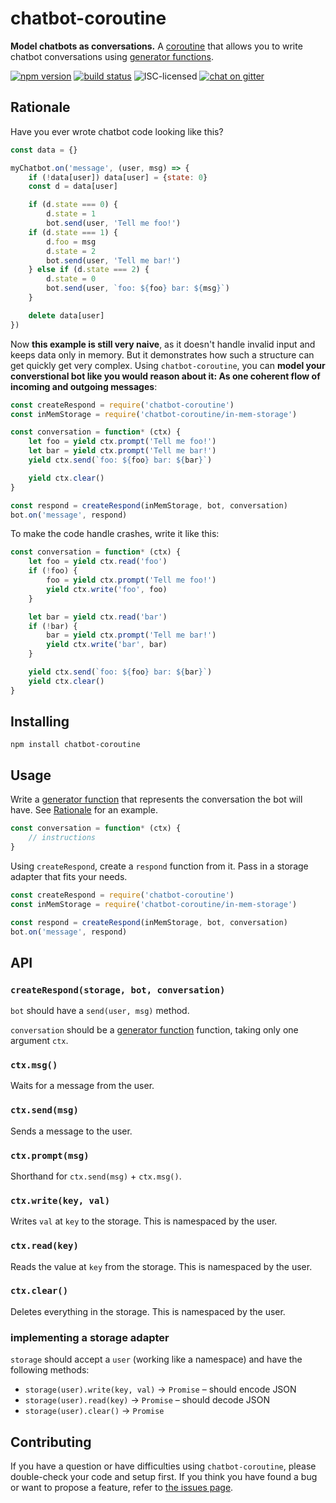 # chatbot-coroutine

**Model chatbots as conversations.** A [coroutine](https://en.wikipedia.org/wiki/Coroutine) that allows you to write chatbot conversations using [generator functions](https://developer.mozilla.org/en-US/docs/Web/JavaScript/Reference/Global_Objects/Generator).

[![npm version](https://img.shields.io/npm/v/chatbot-coroutine.svg)](https://www.npmjs.com/package/chatbot-coroutine)
[![build status](https://img.shields.io/travis/derhuerst/chatbot-coroutine.svg)](https://travis-ci.org/derhuerst/chatbot-coroutine)
![ISC-licensed](https://img.shields.io/github/license/derhuerst/chatbot-coroutine.svg)
[![chat on gitter](https://badges.gitter.im/derhuerst.svg)](https://gitter.im/derhuerst)


## Rationale

Have you ever wrote chatbot code looking like this?

```js
const data = {}

myChatbot.on('message', (user, msg) => {
	if (!data[user]) data[user] = {state: 0}
	const d = data[user]

	if (d.state === 0) {
		d.state = 1
		bot.send(user, 'Tell me foo!')
	if (d.state === 1) {
		d.foo = msg
		d.state = 2
		bot.send(user, 'Tell me bar!')
	} else if (d.state === 2) {
		d.state = 0
		bot.send(user, `foo: ${foo} bar: ${msg}`)
	}

	delete data[user]
})
```

Now **this example is still very naive**, as it doesn't handle invalid input and keeps data only in memory. But it demonstrates how such a structure can get quickly get very complex. Using `chatbot-coroutine`, you can **model your converstional bot like you would reason about it: As one coherent flow of incoming and outgoing messages**:

```js
const createRespond = require('chatbot-coroutine')
const inMemStorage = require('chatbot-coroutine/in-mem-storage')

const conversation = function* (ctx) {
	let foo = yield ctx.prompt('Tell me foo!')
	let bar = yield ctx.prompt('Tell me bar!')
	yield ctx.send(`foo: ${foo} bar: ${bar}`)

	yield ctx.clear()
}

const respond = createRespond(inMemStorage, bot, conversation)
bot.on('message', respond)
```

To make the code handle crashes, write it like this:

```js
const conversation = function* (ctx) {
	let foo = yield ctx.read('foo')
	if (!foo) {
		foo = yield ctx.prompt('Tell me foo!')
		yield ctx.write('foo', foo)
	}

	let bar = yield ctx.read('bar')
	if (!bar) {
		bar = yield ctx.prompt('Tell me bar!')
		yield ctx.write('bar', bar)
	}

	yield ctx.send(`foo: ${foo} bar: ${bar}`)
	yield ctx.clear()
}
```


## Installing

```shell
npm install chatbot-coroutine
```


## Usage

Write a [generator function](https://developer.mozilla.org/en-US/docs/Web/JavaScript/Reference/Global_Objects/Generator) that represents the conversation the bot will have. See [Rationale](#rationale) for an example.

```js
const conversation = function* (ctx) {
	// instructions
}
```

Using `createRespond`, create a `respond` function from it. Pass in a storage adapter that fits your needs.

```js
const createRespond = require('chatbot-coroutine')
const inMemStorage = require('chatbot-coroutine/in-mem-storage')

const respond = createRespond(inMemStorage, bot, conversation)
bot.on('message', respond)
```

## API

### `createRespond(storage, bot, conversation)`

`bot` should have a `send(user, msg)` method.

`conversation` should be a [generator function](https://developer.mozilla.org/en-US/docs/Web/JavaScript/Reference/Global_Objects/Generator) function, taking only one argument `ctx`.

### `ctx.msg()`

Waits for a message from the user.

### `ctx.send(msg)`

Sends a message to the user.

### `ctx.prompt(msg)`

Shorthand for `ctx.send(msg)` + `ctx.msg()`.

### `ctx.write(key, val)`

Writes `val` at `key` to the storage. This is namespaced by the user.

### `ctx.read(key)`

Reads the value at `key` from the storage. This is namespaced by the user.

### `ctx.clear()`

Deletes everything in the storage. This is namespaced by the user.


### implementing a storage adapter

`storage` should accept a `user` (working like a namespace) and have the following methods:

- `storage(user).write(key, val)` -> `Promise` – should encode JSON
- `storage(user).read(key)` -> `Promise` – should decode JSON
- `storage(user).clear()` -> `Promise`


## Contributing

If you have a question or have difficulties using `chatbot-coroutine`, please double-check your code and setup first. If you think you have found a bug or want to propose a feature, refer to [the issues page](https://github.com/derhuerst/chatbot-coroutine/issues).
